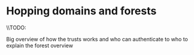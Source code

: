 # Hopping domains and forests

\\\TODO:

Big overview of how the trusts works and who can authenticate to who to explain the forest overview
